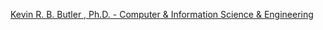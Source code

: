 [Kevin R. B. Butler , Ph.D. - Computer & Information Science & Engineering](https://qi.tc/qi/119780)